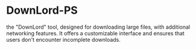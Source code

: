 # DownLord-PS
the "DownLord" tool, designed for downloading large files, with additional networking features. It offers a customizable interface and ensures that users don't encounter incomplete downloads. 
